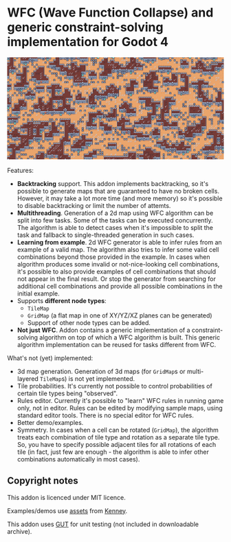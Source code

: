 # WFC (Wave Function Collapse) and generic constraint-solving implementation for Godot 4

![Screenshot of generated tile map](screenshots/2d-tilemap-0.png)

Features:
- **Backtracking** support.
  This addon implements backtracking, so it's possible to generate maps that are guaranteed to have no broken cells.
  However, it may take a lot more time (and more memory) so it's possible to disable backtracking or limit the number of attemts.
- **Multithreading**.
  Generation of a 2d map using WFC algorithm can be split into few tasks.
  Some of the tasks can be executed concurrently.
  The algorithm is able to detect cases when it's impossible to split the task and fallback to single-threaded generation in such cases.
- **Learning from example**.
  2d WFC generator is able to infer rules from an example of a valid map.
  The algorithm also tries to infer some valid cell combinations beyond those provided in the example.
  In cases when algorithm produces some invalid or not-nice-looking cell combinations, it's possible to also provide examples of cell combinations that should not appear in the final result.
  Or stop the generator from searching for additional cell combinations and provide all possible combinations in the initial example.
- Supports **different node types**:
	- `TileMap`
	- `GridMap` (a flat map in one of XY/YZ/XZ planes can be generated)
	- Support of other node types can be added.
- **Not just WFC**.
  Addon contains a generic implementation of a constraint-solving algorithm on top of which a WFC algorithm is built.
  This generic algorithm implementation can be reused for tasks different from WFC.

What's not (yet) implemented:
- 3d map generation.
  Generation of 3d maps (for `GridMap`s or multi-layered `TileMap`s) is not yet implemented.
- Tile probabilities.
  It's currently not possible to control probabilities of certain tile types being "observed".
- Rules editor.
  Currently it's possible to "learn" WFC rules in running game only, not in editor.
  Rules can be edited by modifying sample maps, using standard editor tools.
  There is no special editor for WFC rules.
- Better demo/examples.
- Symmetry.
  In cases when a cell can be rotated (`GridMap`), the algorithm treats each combination of tile type and rotation as a separate tile type.
  So, you have to specify possible adjacent tiles for all rotations of each tile (in fact, just few are enough - the algorithm is able to infer other combinations automatically in most cases).


## Copyright notes

This addon is licenced under MIT licence.

Examples/demos use [assets](https://github.com/AlexeyBond/godot-constraint-solving/tree/master/addons/wfc/examples/assets) from [Kenney](https://kenney.nl/).

This addon uses [GUT](https://github.com/bitwes/Gut) for unit testing (not included in downloadable archive).
